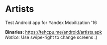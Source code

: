 # Artists
Test Android app for Yandex Mobilization '16

**Binaries:** https://tehcpu.me/android/artists.apk <br>
*Notice:* Use swipe-right to change screens :)
